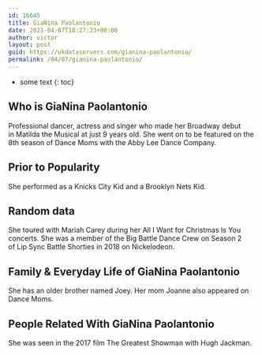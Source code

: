 ```yaml
---
id: 16645
title: GiaNina Paolantonio
date: 2021-04-07T18:27:23+00:00
author: victor
layout: post
guid: https://ukdataservers.com/gianina-paolantonio/
permalink: /04/07/gianina-paolantonio/
---
```


* some text
{: toc}


## Who is GiaNina Paolantonio



Professional dancer, actress and singer who made her Broadway debut in Matilda the Musical at just 9 years old. She went on to be featured on the 8th season of Dance Moms with the Abby Lee Dance Company. 

                
                
                
## Prior to Popularity



She performed as a Knicks City Kid and a Brooklyn Nets Kid. 

                
                
                
## Random data



She toured with Mariah Carey during her All I Want for Christmas Is You concerts. She was a member of the Big Battle Dance Crew on Season 2 of Lip Sync Battle Shorties in 2018 on Nickelodeon. 

                
                
                
## Family & Everyday Life of GiaNina Paolantonio



She has an older brother named Joey. Her mom Joanne also appeared on Dance Moms.

                
                
                
## People Related With GiaNina Paolantonio



She was seen in the 2017 film The Greatest Showman with Hugh Jackman.

                
              
            
          
          
          